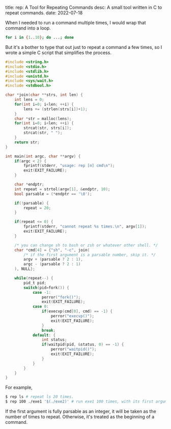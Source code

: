 title: rep: A Tool for Repeating Commands
 desc: A small tool written in C to repeat commands.
 date: 2022-07-18

When I needed to run a command multiple times, I would wrap that command into a loop.

```bash
for i in {1..10}; do ...; done
```

But it's a bother to type that out just to repeat a command a few times, so I wrote a simple C script that simplifies the process.

```c
#include <string.h>
#include <stdio.h>
#include <stdlib.h>
#include <unistd.h>
#include <sys/wait.h>
#include <stdbool.h>

char *join(char **strs, int len) {
	int lens = 0;
	for(int i=0; i<len; ++i) {
		lens += (strlen(strs[i])+1);
	}
	char *str = malloc(lens);
	for(int i=0; i<len; ++i) {
		strcat(str, strs[i]);
		strcat(str, " ");
	}
	return str;
}

int main(int argc, char **argv) {
	if(argc < 2) {
		fprintf(stderr, "usage: rep [n] cmd\n");
		exit(EXIT_FAILURE);
	}

	char *endptr;
	int repeat = strtol(argv[1], &endptr, 10);
	bool parsable = (*endptr == '\0');

	if(!parsable) {
		repeat = 20;
	}

	if(repeat <= 0) {
		fprintf(stderr, "cannot repeat %s times.\n", argv[1]);
		exit(EXIT_FAILURE);
	}

	/* you can change sh to bash or zsh or whatever other shell. */
	char *cmd[4] = {"sh", "-c", join(
		/* if the first argument is a parsable number, skip it. */
		argv + (parsable ? 2 : 1),
		argc - (parsable ? 2 : 1)
	), NULL};

	while(repeat--) {
		pid_t pid;
		switch(pid=fork()) {
			case -1:
				perror("fork()");
				exit(EXIT_FAILURE);
			case 0:
				if(execvp(cmd[0], cmd) == -1) {
					perror("execvp()");
					exit(EXIT_FAILURE);
				}
				break;
			default: {
				int status;
				if(waitpid(pid, &status, 0) == -1) {
					perror("waitpid()");
					exit(EXIT_FAILURE);
				}
			}
		}
	}
}
```

For example,

```bash
$ rep ls # repeat ls 20 times.
$ rep 100 ./exe1 '$(./exe2)' # run exe1 100 times, with its first argument as the output of exe2.
```

If the first argument is fully parsable as an integer, it will be taken as the number of times to repeat. Otherwise, it's treated as the beginning of a command.
